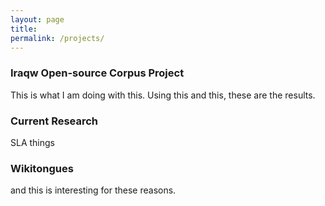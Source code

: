 ```yaml
---
layout: page
title:
permalink: /projects/
---
```


### Iraqw Open-source Corpus Project

This is what I am doing with this. Using this and this, these are the results.


### Current Research

SLA things


### Wikitongues 

and this is interesting for these reasons.


